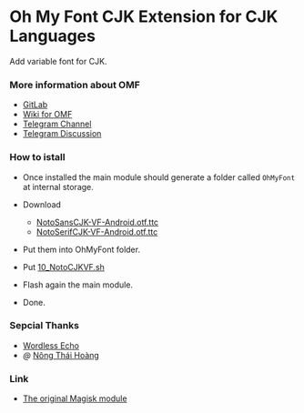 # Oh My Font CJK Extension for CJK Languages
Add variable font for CJK.

### More information about OMF
- [GitLab](https://gitlab.com/nongthaihoang/oh_my_font)
- [Wiki for OMF](https://gitlab.com/nongthaihoang/oh_my_font/-/wikis/home)
- [Telegram Channel](https://t.me/ohmyfont_channel)
- [Telegram Discussion](https://t.me/ohmyfont)

### How to istall
- Once installed the main module should generate a folder called `OhMyFont` at internal storage.

- Download
  - [NotoSansCJK-VF-Android.otf.ttc](https://github.com/WordlessEcho/Noto-CJK-VF-Magisk/blob/main/system/fonts/NotoSansCJK-VF-Android.otf.ttc?raw=true)
  - [NotoSerifCJK-VF-Android.otf.ttc](https://github.com/WordlessEcho/Noto-CJK-VF-Magisk/blob/main/system/fonts/NotoSerifCJK-VF-Android.otf.ttc?raw=true)
- Put them into OhMyFont folder.
- Put [10_NotoCJKVF.sh](https://gitlab.com/rodert534/oh_my_font-cjk-vf-extensions/-/raw/master/10_NotoCJKVF.sh?inline=false)
- Flash again the main module.
- Done.

### Sepcial Thanks
- [Wordless Echo](https://github.com/WordlessEcho)
- _@_ [Nông Thái Hoàng](https://t.me/nongthaihoang)

### Link
- [The original Magisk module](https://github.com/WordlessEcho/Noto-CJK-VF-Magisk)

